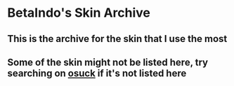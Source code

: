 # BetaIndo's Skin Archive

## **This is the archive for the skin that I use the most**

## **Some of the skin might not be listed here, try searching on [osuck](https://skins.osuck.net/) if it's not listed here**
 
